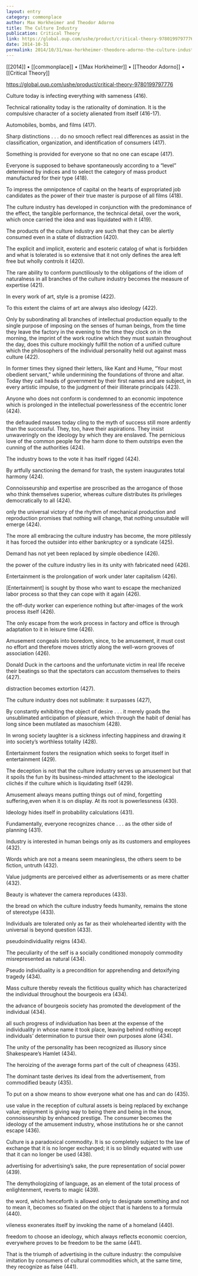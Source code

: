 ```yaml
---
layout: entry
category: commonplace
author: Max Horkheimer and Theodor Adorno
title: The Culture Industry
publication: Critical Theory
link: https://global.oup.com/ushe/product/critical-theory-9780199797776
date: 2014-10-31
permalink: 2014/10/31/max-horkheimer-theodore-adorno-the-culture-industry
---
```


[[2014]] • [[commonplace]] • [[Max Horkheimer]] • [[Theodor Adorno]] • [[Critical Theory]]

https://global.oup.com/ushe/product/critical-theory-9780199797776

Culture today is infecting everything with sameness (416). 


Technical rationality today is the rationality of domination. It is the compulsive character of a society alienated from itself (416-17).


Automobiles, bombs, and films (417).


Sharp distinctions . . . do no smooch reflect real differences as assist in the classification, organization, and identification of consumers (417).


Something is provided for everyone so that no one can escape (417).


Everyone is supposed to behave spontaneously according to a “level” determined by indices and to select the category of mass product manufactured for their type (418).


To impress the omnipotence of capital on the hearts of expropriated job candidates as the power of their true master is purpose of all films (418).


The culture industry has developed in conjunction with the predominance of the effect, the tangible performance, the technical detail, over the work, which once carried the idea and was liquidated with it (419).


The products of the culture industry are such that they can be alertly consumed even in a state of distraction (420).


The explicit and implicit, exoteric and esoteric catalog of what is forbidden and what is tolerated is so extensive that it not only defines the area left free but wholly controls it (420).


The rare ability to conform punctiliously to the obligations of the idiom of naturalness in all branches of the culture industry becomes the measure of expertise (421).


In every work of art, style is a promise (422).


To this extent the claims of art are always also ideology (422).


Only by subordinating all branches of intellectual production equally to the single purpose of imposing on the senses of human beings, from the time they leave the factory in the evening to the time they clock on in the morning, the imprint of the work routine which they must sustain throughout the day, does this culture mockingly fulfill the notion of a unified culture which the philosophers of the individual personality held out against mass culture (422).


In former times they signed their letters, like Kant and Hume, “Your most obedient servant,” while undermining the foundations of throne and altar. Today they call heads of government by their first names and are subject, in every artistic impulse, to the judgment of their illiterate principals (423).


Anyone who does not conform is condemned to an economic impotence which is prolonged in the intellectual powerlessness of the eccentric loner (424).


the defrauded masses today cling to the myth of success still more ardently than the successful. They, too, have their aspirations. They insist unwaveringly on the ideology by which they are enslaved. The pernicious love of the common people for the harm done to them outstrips even the cunning of the authorities (424).


The industry bows to the vote it has itself rigged (424).


By artfully sanctioning the demand for trash, the system inaugurates total harmony (424).


Connoisseurship and expertise are proscribed as the arrogance of those who think themselves superior, whereas culture distributes its privileges democratically to all (424).


only the universal victory of the rhythm of mechanical production and reproduction promises that nothing will change, that nothing unsuitable will emerge (424).


The more all embracing the culture industry has become, the more pitilessly it has forced the outsider into either bankruptcy or a syndicate (425).


Demand has not yet been replaced by simple obedience (426).


the power of the culture industry lies in its unity with fabricated need (426).


Entertainment is the prolongation of work under later capitalism (426).


[Entertainment] is sought by those who want to escape the mechanized labor process so that they can cope with it again (426).


the off-duty worker can experience nothing but after-images of the work process itself (426).


The only escape from the work process in factory and office is through adaptation to it in leisure time (426).


Amusement congeals into boredom, since, to be amusement, it must cost no effort and therefore moves strictly along the well-worn grooves of association (426).


Donald Duck in the cartoons and the unfortunate victim in real life receive their beatings so that the spectators can accustom themselves to theirs (427).


distraction becomes extortion (427).


The culture industry does not sublimate: it surpasses (427),


By constantly exhibiting the object of desire . . . it merely goads the unsublimated anticipation of pleasure, which through the habit of denial has long since been mutilated as masochism (428).


In wrong society laughter is a sickness infecting happiness and drawing it into society’s worthless totality (428). 


Entertainment fosters the resignation which seeks to forget itself in entertainment (429).


The deception is not that the culture industry serves up amusement but that it spoils the fun by its business-minded attachment to the ideological clichés if the culture which is liquidating itself (429).


Amusement always means putting things out of mind, forgetting suffering,even when it is on display. At its root is powerlessness (430).


Ideology hides itself in probability calculations (431).


Fundamentally, everyone recognizes chance . . . as the other side of planning (431).


Industry is interested in human beings only as its customers and employees (432).


Words which are not a means seem meaningless, the others seem to be fiction, untruth (432).


Value judgments are perceived either as advertisements or as mere chatter (432).


Beauty is whatever the camera reproduces (433).


the bread on which the culture industry feeds humanity, remains the stone of stereotype (433).


Individuals are tolerated only as far as their wholehearted identity with the universal is beyond question (433).


pseudoindividuality reigns (434).


The peculiarity of the self is a socially conditioned monopoly commodity misrepresented as natural (434).


Pseudo individuality is a precondition for apprehending and detoxifying tragedy (434).


Mass culture thereby reveals the fictitious quality which has characterized the individual throughout the bourgeois era (434).


the advance of bourgeois society has promoted the development of the individual (434).


all such progress of individuation has been at the expense of the individuality in whose name it took place, leaving behind nothing except individuals’ determination to pursue their own purposes alone (434).


The unity of the personality has been recognized as illusory since Shakespeare’s Hamlet (434).


The heroizing of the average forms part of the cult of cheapness (435).


The dominant taste derives its ideal from the advertisement, from commodified beauty (435).


To put on a show means to show everyone what one has and can do (435).


use value in the reception of cultural assets is being replaced by exchange value; enjoyment is giving way to being there and being in the know, connoisseurship by enhanced prestige. The consumer becomes the ideology of the amusement industry, whose institutions he or she cannot escape (436).


Culture is a paradoxical commodity. It is so completely subject to the law of exchange that it is no longer exchanged; it is so blindly equated with use that it can no longer be used (438).


advertising for advertising’s sake, the pure representation of social power (439).


The demythologizing of language, as an element of the total process of enlightenment, reverts to magic (439).


the word, which henceforth is allowed only to designate something and not to mean it, becomes so fixated on the object that is hardens to a formula (440).


vileness exonerates itself by invoking the name of a homeland (440).


freedom to choose an ideology, which always reflects economic coercion, everywhere proves to be freedom to be the same (441).


That is the triumph of advertising in the culture industry: the compulsive imitation by consumers of cultural commodities which, at the same time, they recognize as false (441).
